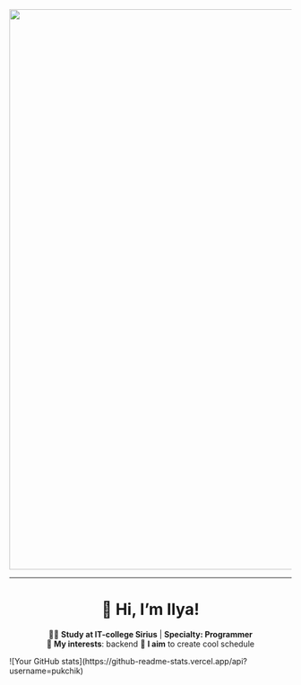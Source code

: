 
<div id="header" align="center">
  <img src="https://i.giphy.com/media/v1.Y2lkPTc5MGI3NjExNGhxOThpNnVmb2UybmZ3ZWF0NWU4M2wwdmQ0bzQ0ODNvbWp3ajRkMCZlcD12MV9pbnRlcm5hbF9naWZfYnlfaWQmY3Q9Zw/4knozU8q9AXvpod9qy/giphy.gif" width="1000"/>
</div>


---

<div align="center">

# 👋 Hi, I’m Ilya!  
👨‍💻 **Study at IT-college Sirius** | **Specialty: Programmer**  
🚀 **My interests**: backend 
🎯 **I aim** to create cool schedule

</div>
![Your GitHub stats](https://github-readme-stats.vercel.app/api?username=pukchik)


</div>

